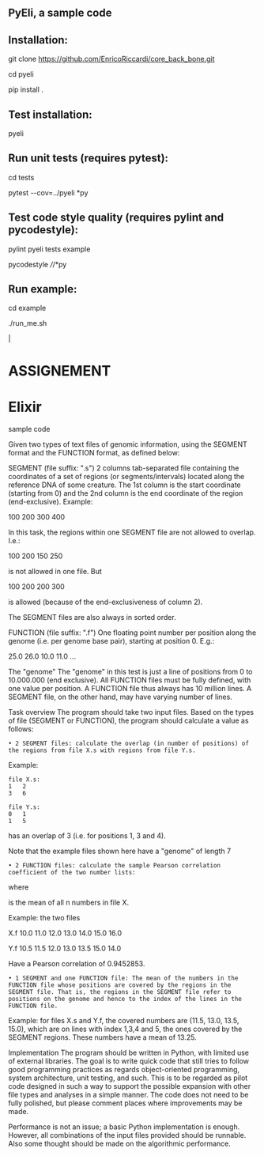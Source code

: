 PyEli, a sample code
--------------------

Installation:
-------------
git clone https://github.com/EnricoRiccardi/core_back_bone.git

cd pyeli

pip install . 



Test installation:
------------------

pyeli


Run unit tests (requires pytest):
---------------------------------

cd tests

pytest --cov=../pyeli *py



Test code style quality (requires pylint and pycodestyle):
----------------------------------------------------------

pylint pyeli tests example

pycodestyle */*/*py



Run example:
------------

cd example

./run_me.sh


|


ASSIGNEMENT
===========

# Elixir
sample code


Given two types of text files of genomic information, using the SEGMENT format and the FUNCTION format, as defined below:


SEGMENT (file suffix: ".s")
2 columns tab-separated file containing the coordinates of a set of regions (or segments/intervals) located along the reference DNA of some creature. The 1st column is the start coordinate (starting from 0) and the 2nd column is the end coordinate of the region (end-exclusive). Example:

100	200
300	400

In this task, the regions within one SEGMENT file are not allowed to overlap. I.e.:

100	200
150	250

is not allowed in one file. But

100	200
200	300

is allowed (because of the end-exclusiveness of column 2). 

The SEGMENT files are also always in sorted order.


FUNCTION (file suffix: ".f")
One floating point number per position along the genome (i.e. per genome base pair), starting at position 0. E.g.:

25.0
26.0
10.0
11.0
...


The "genome"
The "genome" in this test is just a line of positions from 0 to 10.000.000 (end exclusive). All FUNCTION files must be fully defined, with one value per position. A FUNCTION file thus always has 10 million lines. A SEGMENT file, on the other hand, may have varying number of lines.



Task overview
The program should take two input files. Based on the types of file (SEGMENT or FUNCTION), the program should calculate a value as follows:

    • 2 SEGMENT files: calculate the overlap (in number of positions) of the regions from file X.s with regions from file Y.s.

Example:

	file X.s:
	1	2
	3	6

	file Y.s:
	0	1
	1	5

has an overlap of 3 (i.e. for positions 1, 3 and 4).

Note that the example files shown here have a "genome" of length 7

    • 2 FUNCTION files: calculate the sample Pearson correlation coefficient of the two number lists:


where 

is the mean of all n numbers in file X.  

Example: the two files

X.f
10.0
11.0
12.0
13.0
14.0
15.0
16.0

Y.f
10.5
11.5
12.0
13.0
13.5
15.0
14.0

Have a Pearson correlation of 0.9452853.

    • 1 SEGMENT and one FUNCTION file: The mean of the numbers in the FUNCTION file whose positions are covered by the regions in the SEGMENT file. That is, the regions in the SEGMENT file refer to positions on the genome and hence to the index of the lines in the FUNCTION file.

Example: for files X.s and Y.f, the covered numbers are (11.5, 13.0, 13.5, 15.0), which are on lines with index 1,3,4 and 5, the ones covered by the SEGMENT regions. These numbers have a mean of 13.25.


Implementation
The program should be written in Python, with limited use of external libraries. The goal is to write quick code that still tries to follow good programming practices as regards object-oriented programming, system architecture, unit testing, and such. This is to be regarded as pilot code designed in such a way to support the possible expansion with other file types and analyses in a simple manner. The code does not need to be fully polished, but please comment places where improvements may be made.

Performance is not an issue; a basic Python implementation is enough. However, all combinations of the input files provided should be runnable. Also some thought should be made on the algorithmic performance.
